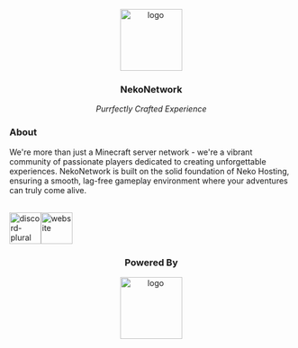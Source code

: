 <p align="center">
  <img height="110px" src="https://beta.nekohosting.gg/assets/svgs/nekohosting.png" alt="logo">
  <h3 align="center"><b>NekoNetwork</b></h3>
  <p id="tagline" align="center"><i>Purrfectly Crafted Experience</i></p>
</p>

### About
</p>We're more than just a Minecraft server network - we're a vibrant community of passionate players dedicated to creating unforgettable experiences. NekoNetwork is built on the solid foundation of Neko Hosting, ensuring a smooth, lag-free gameplay environment where your adventures can truly come alive.
<br><br>


<img alt="discord-plural" height="56" src="https://cdn.jsdelivr.net/npm/@intergrav/devins-badges@3/assets/cozy-minimal/social/discord-plural_vector.svg"><img alt="website" height="56" src="https://cdn.jsdelivr.net/npm/@intergrav/devins-badges@3/assets/cozy-minimal/documentation/website_vector.svg">

  <h3 align="center"><b>Powered By</b></h3>

<p align="center">
  <img height="110px" src="https://nekohosting.gg/storage/products/NekoHostingLogoTR.png" alt="logo">
</p>
